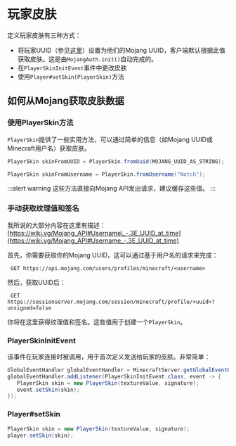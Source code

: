 # 玩家皮肤

定义玩家皮肤有三种方式：

- 将玩家UUID（参见[这里](player-uuid)）设置为他们的Mojang UUID，客户端默认根据此值获取皮肤。这是由`MojangAuth.init()`自动完成的。
- 在`PlayerSkinInitEvent`事件中更改皮肤
- 使用`Player#setSkin(PlayerSkin)`方法

## 如何从Mojang获取皮肤数据

### 使用PlayerSkin方法

`PlayerSkin`提供了一些实用方法，可以通过简单的信息（如Mojang UUID或Minecraft用户名）获取皮肤。

```java
PlayerSkin skinFromUUID = PlayerSkin.fromUuid(MOJANG_UUID_AS_STRING);

PlayerSkin skinFromUsername = PlayerSkin.fromUsername("Notch");
```

:::alert warning
这些方法直接向Mojang API发出请求，建议缓存这些值。
:::

### 手动获取纹理值和签名

我所说的大部分内容在这里有描述：[https://wiki.vg/Mojang_API#Username\_-.3E_UUID_at_time](https://wiki.vg/Mojang_API#Username_-.3E_UUID_at_time)

首先，你需要获取你的Mojang UUID，这可以通过基于用户名的请求来完成：

```
 GET https://api.mojang.com/users/profiles/minecraft/<username>
```

然后，获取UUID后：

```
 GET https://sessionserver.mojang.com/session/minecraft/profile/<uuid>?unsigned=false
```

你将在这里获得纹理值和签名。这些值用于创建一个`PlayerSkin`。

### PlayerSkinInitEvent

该事件在玩家连接时被调用，用于首次定义发送给玩家的皮肤。非常简单：

```java
GlobalEventHandler globalEventHandler = MinecraftServer.getGlobalEventHandler();
globalEventHandler.addListener(PlayerSkinInitEvent.class, event -> {
   PlayerSkin skin = new PlayerSkin(textureValue, signature);
   event.setSkin(skin);
});
```

### Player#setSkin

```java
PlayerSkin skin = new PlayerSkin(textureValue, signature);
player.setSkin(skin);
```